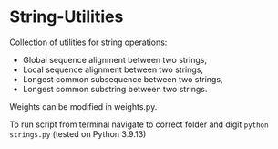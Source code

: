 # String-Utilities
Collection of utilities for string operations:
- Global sequence alignment between two strings,
- Local sequence alignment between two strings,
- Longest common subsequence between two strings,
- Longest common substring between two strings.

Weights can be modified in weights.py.

To run script from terminal navigate to correct folder and digit `python strings.py` (tested on Python 3.9.13) 
